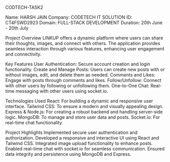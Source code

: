 CODTECH-TASK2

Name: HARSH JAIN 
Company: CODETECH IT SOLUTION 
ID: CT4FSWD2923
Domain: FULL-STACK DEVELOPMENT 
Duration: 20th June - 20th July

Project Overview
LINKUP offers a dynamic platform where users can share their thoughts, images, and connect with others. The application provides seamless interaction through various features, enhancing user engagement and connectivity.

Key Features
User Authentication: Secure account creation and login functionality.
Create and Manage Posts: Users can create new posts with or without images, edit, and delete them as needed.
Comments and Likes: Engage with posts through comments and likes.
Follow/Unfollow: Connect with other users by following or unfollowing them.
One-to-One Chat: Real-time messaging with other users using socket.io.

Technologies Used
React: For building a dynamic and responsive user interface.
Tailwind CSS: To ensure a modern and visually appealing design.
Express & Node.js: For creating a robust backend and handling server-side logic.
MongoDB: To manage and store user data and posts.
Socket.io: For real-time chat functionality.

Project Highlights
Implemented secure user authentication and authorization.
Developed a responsive and interactive UI using React and Tailwind CSS.
Integrated image upload functionality to enhance posts.
Enabled real-time chat with socket.io for seamless communication.
Ensured data integrity and persistence using MongoDB and Express.
